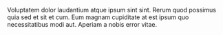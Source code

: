Voluptatem dolor laudantium atque ipsum sint sint. Rerum quod possimus quia sed et sit et cum. Eum magnam cupiditate at est ipsum quo necessitatibus modi aut. Aperiam a nobis error vitae.